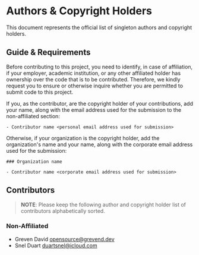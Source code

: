# Authors & Copyright Holders

This document represents the official list of singleton authors and copyright
holders.

## Guide & Requirements

Before contributing to this project, you need to identify, in case of
affiliation, if your employer, academic institution, or any other affiliated
holder has ownership over the code that is to be contributed. Therefore, we
kindly request you to ensure or otherwise inquire whether you are permitted to
submit code to this project.

If you, as the contributor, are the copyright holder of your contributions, add
your name, along with the email address used for the submission to the
non-affiliated section:

```text
- Contributor name <personal email address used for submission>
```

Otherwise, if your organization is the copyright holder, add the organization's
name and your name, along with the corporate email address used for the
submission:

```text
### Organization name
    
- Contributor name <corporate email address used for submission>
```

## Contributors

> **NOTE**: Please keep the following author and copyright holder list of
contributors alphabetically sorted.

### Non-Affiliated

- Greven David <opensource@grevend.dev>
- Snel Duart <duartsnel@icloud.com>
